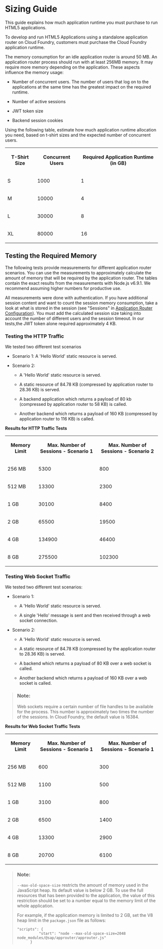 <!-- loio7f07a54e4ea14ec389b17796287d81bc -->

# Sizing Guide

This guide explains how much application runtime you must purchase to run HTML5 applications.

To develop and run HTML5 Applications using a standalone application router on Cloud Foundry, customers must purchase the Cloud Foundry application runtime.

The memory consumption for an idle application router is around 50 MB. An application router process should run with at least 256MB memory. It may require more memory depending on the application. These aspects influence the memory usage:

-   Number of concurrent users. The number of users that log on to the applications at the same time has the greatest impact on the required runtime.

-   Number of active sessions

-   JWT token size

-   Backend session cookies


Using the following table, estimate how much application runtime allocation you need, based on t-shirt sizes and the expected number of concurrent users.


<table>
<tr>
<th valign="top">

T-Shirt Size

</th>
<th valign="top">

Concurrent Users

</th>
<th valign="top">

Required Application Runtime \(in GB\)

</th>
</tr>
<tr>
<td valign="top">

S

</td>
<td valign="top">

1000

</td>
<td valign="top">

1

</td>
</tr>
<tr>
<td valign="top">

M

</td>
<td valign="top">

10000

</td>
<td valign="top">

4

</td>
</tr>
<tr>
<td valign="top">

L

</td>
<td valign="top">

30000

</td>
<td valign="top">

8

</td>
</tr>
<tr>
<td valign="top">

XL

</td>
<td valign="top">

80000

</td>
<td valign="top">

16

</td>
</tr>
</table>



<a name="loio7f07a54e4ea14ec389b17796287d81bc__section_pnn_bm5_hzb"/>

## Testing the Required Memory

The following tests provide measurements for different application router scenarios. You can use the measurements to approximately calculate the amount of memory that will be required by the application router. The tables contain the exact results from the measurements with Node.js v6.9.1. We recommend assuming higher numbers for productive use.

All measurements were done with authentication. If you have additional session content and want to count the session memory consumption, take a look at what is stored in the session \(see "Sessions" in [Application Router Configuration](application-router-configuration-c19f165.md)\). You must add the calculated session size taking into account the number of different users and the session timeout. In our tests,the JWT token alone required approximately 4 KB.



### Testing the HTTP Traffic

We tested two different test scenarios

-   Scenario 1: A 'Hello World' static resource is served.

-   Scenario 2:

    -   A 'Hello World' static resource is served.

    -   A static resource of 84.78 KB \(compressed by application router to 28.36 KB\) is served.

    -   A backend application which returns a payload of 80 kb \(compressed by application router to 58 KB\) is called.

    -   Another backend which returns a payload of 160 KB \(compressed by application router to 116 KB\) is called.



**Results for HTTP Traffic Tests**


<table>
<tr>
<th valign="top">

Memory Limit

</th>
<th valign="top">

Max. Number of Sessions - Scenario 1

</th>
<th valign="top">

Max. Number of Sessions - Scenario 2

</th>
</tr>
<tr>
<td valign="top">

256 MB

</td>
<td valign="top">

5300

</td>
<td valign="top">

800

</td>
</tr>
<tr>
<td valign="top">

512 MB

</td>
<td valign="top">

13300

</td>
<td valign="top">

2300

</td>
</tr>
<tr>
<td valign="top">

1 GB

</td>
<td valign="top">

30100

</td>
<td valign="top">

8400

</td>
</tr>
<tr>
<td valign="top">

2 GB

</td>
<td valign="top">

65500

</td>
<td valign="top">

19500

</td>
</tr>
<tr>
<td valign="top">

4 GB

</td>
<td valign="top">

134900

</td>
<td valign="top">

46400

</td>
</tr>
<tr>
<td valign="top">

8 GB

</td>
<td valign="top">

275500

</td>
<td valign="top">

102300

</td>
</tr>
</table>



### Testing Web Socket Traffic

We tested two different test scenarios:

-   Scenario 1:

    -   A 'Hello World' static resource is served.

    -   A single 'Hello' message is sent and then received through a web socket connection.


-   Scenario 2:

    -   A 'Hello World' static resource is served.

    -   A static resource of 84.78 KB \(compressed by the application router to 28.36 KB\) is served.

    -   A backend which returns a payload of 80 KB over a web socket is called.

    -   Another backend which returns a payload of 160 KB over a web socket is called.



> ### Note:  
> Web sockets require a certain number of file handles to be available for the process. This number is approximately two times the number of the sessions. In Cloud Foundry, the default value is 16384.

**Results for Web Socket Traffic Tests**


<table>
<tr>
<th valign="top">

Memory Limit

</th>
<th valign="top">

Max. Number of Sessions - Scenario 1

</th>
<th valign="top">

Max. Number of Sessions - Scenario 1

</th>
</tr>
<tr>
<td valign="top">

256 MB

</td>
<td valign="top">

600

</td>
<td valign="top">

300

</td>
</tr>
<tr>
<td valign="top">

512 MB

</td>
<td valign="top">

1100

</td>
<td valign="top">

500

</td>
</tr>
<tr>
<td valign="top">

1 GB

</td>
<td valign="top">

3100

</td>
<td valign="top">

800

</td>
</tr>
<tr>
<td valign="top">

2 GB

</td>
<td valign="top">

6500

</td>
<td valign="top">

1400

</td>
</tr>
<tr>
<td valign="top">

4 GB

</td>
<td valign="top">

13300

</td>
<td valign="top">

2900

</td>
</tr>
<tr>
<td valign="top">

8 GB

</td>
<td valign="top">

20700

</td>
<td valign="top">

6100

</td>
</tr>
</table>

> ### Note:  
> `--max-old-space-size` restricts the amount of memory used in the JavaScript heap. Its default value is below 2 GB. To use the full resources that has been provided to the application, the value of this restriction should be set to a number equal to the memory limit of the whole application.
> 
> For example, if the application memory is limited to 2 GB, set the V8 heap limit in the `package.json` file as follows:
> 
> ```
> "scripts": {
>         	"start": "node --max-old-space-size=2048 node_modules/@sap/approuter/approuter.js"
>    	}
> 
> ```

